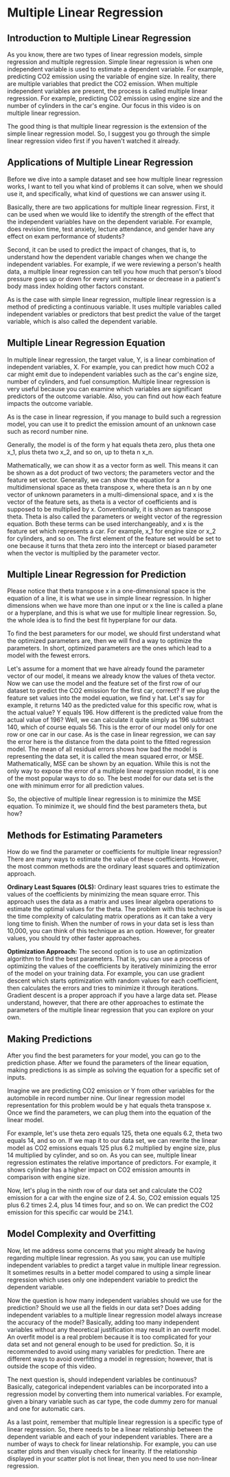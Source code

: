 # Multiple Linear Regression

## Introduction to Multiple Linear Regression

As you know, there are two types of linear regression models, simple regression and multiple regression. Simple linear regression is when one independent variable is used to estimate a dependent variable. For example, predicting CO2 emission using the variable of engine size. In reality, there are multiple variables that predict the CO2 emission. When multiple independent variables are present, the process is called multiple linear regression. For example, predicting CO2 emission using engine size and the number of cylinders in the car's engine. Our focus in this video is on multiple linear regression.

The good thing is that multiple linear regression is the extension of the simple linear regression model. So, I suggest you go through the simple linear regression video first if you haven't watched it already.

## Applications of Multiple Linear Regression

Before we dive into a sample dataset and see how multiple linear regression works, I want to tell you what kind of problems it can solve, when we should use it, and specifically, what kind of questions we can answer using it.

Basically, there are two applications for multiple linear regression. First, it can be used when we would like to identify the strength of the effect that the independent variables have on the dependent variable. For example, does revision time, test anxiety, lecture attendance, and gender have any effect on exam performance of students?

Second, it can be used to predict the impact of changes, that is, to understand how the dependent variable changes when we change the independent variables. For example, if we were reviewing a person's health data, a multiple linear regression can tell you how much that person's blood pressure goes up or down for every unit increase or decrease in a patient's body mass index holding other factors constant.

As is the case with simple linear regression, multiple linear regression is a method of predicting a continuous variable. It uses multiple variables called independent variables or predictors that best predict the value of the target variable, which is also called the dependent variable.

## Multiple Linear Regression Equation

In multiple linear regression, the target value, Y, is a linear combination of independent variables, X. For example, you can predict how much CO2 a car might emit due to independent variables such as the car's engine size, number of cylinders, and fuel consumption. Multiple linear regression is very useful because you can examine which variables are significant predictors of the outcome variable. Also, you can find out how each feature impacts the outcome variable.

As is the case in linear regression, if you manage to build such a regression model, you can use it to predict the emission amount of an unknown case such as record number nine.

Generally, the model is of the form y hat equals theta zero, plus theta one x_1, plus theta two x_2, and so on, up to theta n x_n.

Mathematically, we can show it as a vector form as well. This means it can be shown as a dot product of two vectors; the parameters vector and the feature set vector. Generally, we can show the equation for a multidimensional space as theta transpose x, where theta is an n by one vector of unknown parameters in a multi-dimensional space, and x is the vector of the feature sets, as theta is a vector of coefficients and is supposed to be multiplied by x. Conventionally, it is shown as transpose theta. Theta is also called the parameters or weight vector of the regression equation. Both these terms can be used interchangeably, and x is the feature set which represents a car. For example, x_1 for engine size or x_2 for cylinders, and so on. The first element of the feature set would be set to one because it turns that theta zero into the intercept or biased parameter when the vector is multiplied by the parameter vector.

## Multiple Linear Regression for Prediction

Please notice that theta transpose x in a one-dimensional space is the equation of a line, it is what we use in simple linear regression. In higher dimensions when we have more than one input or x the line is called a plane or a hyperplane, and this is what we use for multiple linear regression. So, the whole idea is to find the best fit hyperplane for our data.

To find the best parameters for our model, we should first understand what the optimized parameters are, then we will find a way to optimize the parameters. In short, optimized parameters are the ones which lead to a model with the fewest errors.

Let's assume for a moment that we have already found the parameter vector of our model, it means we already know the values of theta vector. Now we can use the model and the feature set of the first row of our dataset to predict the CO2 emission for the first car, correct? If we plug the feature set values into the model equation, we find y hat. Let's say for example, it returns 140 as the predicted value for this specific row, what is the actual value? Y equals 196. How different is the predicted value from the actual value of 196? Well, we can calculate it quite simply as 196 subtract 140, which of course equals 56. This is the error of our model only for one row or one car in our case. As is the case in linear regression, we can say the error here is the distance from the data point to the fitted regression model. The mean of all residual errors shows how bad the model is representing the data set, it is called the mean squared error, or MSE. Mathematically, MSE can be shown by an equation. While this is not the only way to expose the error of a multiple linear regression model, it is one of the most popular ways to do so. The best model for our data set is the one with minimum error for all prediction values.

So, the objective of multiple linear regression is to minimize the MSE equation. To minimize it, we should find the best parameters theta, but how?

## Methods for Estimating Parameters

How do we find the parameter or coefficients for multiple linear regression? There are many ways to estimate the value of these coefficients. However, the most common methods are the ordinary least squares and optimization approach.

**Ordinary Least Squares (OLS):** Ordinary least squares tries to estimate the values of the coefficients by minimizing the mean square error. This approach uses the data as a matrix and uses linear algebra operations to estimate the optimal values for the theta. The problem with this technique is the time complexity of calculating matrix operations as it can take a very long time to finish. When the number of rows in your data set is less than 10,000, you can think of this technique as an option. However, for greater values, you should try other faster approaches.

**Optimization Approach:** The second option is to use an optimization algorithm to find the best parameters. That is, you can use a process of optimizing the values of the coefficients by iteratively minimizing the error of the model on your training data. For example, you can use gradient descent which starts optimization with random values for each coefficient, then calculates the errors and tries to minimize it through iterations. Gradient descent is a proper approach if you have a large data set. Please understand, however, that there are other approaches to estimate the parameters of the multiple linear regression that you can explore on your own.

## Making Predictions

After you find the best parameters for your model, you can go to the prediction phase. After we found the parameters of the linear equation, making predictions is as simple as solving the equation for a specific set of inputs.

Imagine we are predicting CO2 emission or Y from other variables for the automobile in record number nine. Our linear regression model representation for this problem would be y hat equals theta transpose x. Once we find the parameters, we can plug them into the equation of the linear model.

For example, let's use theta zero equals 125, theta one equals 6.2, theta two equals 14, and so on. If we map it to our data set, we can rewrite the linear model as CO2 emissions equals 125 plus 6.2 multiplied by engine size, plus 14 multiplied by cylinder, and so on. As you can see, multiple linear regression estimates the relative importance of predictors. For example, it shows cylinder has a higher impact on CO2 emission amounts in comparison with engine size.

Now, let's plug in the ninth row of our data set and calculate the CO2 emission for a car with the engine size of 2.4. So, CO2 emission equals 125 plus 6.2 times 2.4, plus 14 times four, and so on. We can predict the CO2 emission for this specific car would be 214.1.

## Model Complexity and Overfitting

Now, let me address some concerns that you might already be having regarding multiple linear regression. As you saw, you can use multiple independent variables to predict a target value in multiple linear regression. It sometimes results in a better model compared to using a simple linear regression which uses only one independent variable to predict the dependent variable.

Now the question is how many independent variables should we use for the prediction? Should we use all the fields in our data set? Does adding independent variables to a multiple linear regression model always increase the accuracy of the model? Basically, adding too many independent variables without any theoretical justification may result in an overfit model. An overfit model is a real problem because it is too complicated for your data set and not general enough to be used for prediction. So, it is recommended to avoid using many variables for prediction. There are different ways to avoid overfitting a model in regression; however, that is outside the scope of this video.

The next question is, should independent variables be continuous? Basically, categorical independent variables can be incorporated into a regression model by converting them into numerical variables. For example, given a binary variable such as car type, the code dummy zero for manual and one for automatic cars.

As a last point, remember that multiple linear regression is a specific type of linear regression. So, there needs to be a linear relationship between the dependent variable and each of your independent variables. There are a number of ways to check for linear relationship. For example, you can use scatter plots and then visually check for linearity. If the relationship displayed in your scatter plot is not linear, then you need to use non-linear regression.

